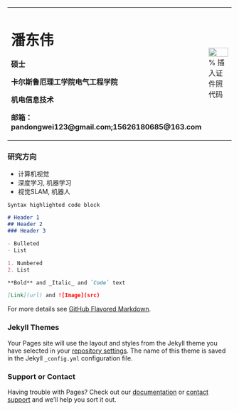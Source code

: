 <table border="0">
  <tr>
    <td width="75%">
      <h1>潘东伟</h1>
      <p><b>硕士</b></p>
      <p><b>卡尔斯鲁厄理工学院电气工程学院</b></p>
      <p><b>机电信息技术</b></p>
      <p><b>邮箱：pandongwei123@gmail.com;15626180685@163.com</b></p>
    </td>
    <td width="25%">
      <img src="/zhengjianzhao.jpg" width="100%">      % 插入证件照代码
    </td>
  </tr>
</table>


### 研究方向

- 计算机视觉 
- 深度学习, 机器学习 
- 视觉SLAM, 机器人

```markdown
Syntax highlighted code block

# Header 1
## Header 2
### Header 3

- Bulleted
- List

1. Numbered
2. List

**Bold** and _Italic_ and `Code` text

[Link](url) and ![Image](src)
```

For more details see [GitHub Flavored Markdown](https://guides.github.com/features/mastering-markdown/).

### Jekyll Themes

Your Pages site will use the layout and styles from the Jekyll theme you have selected in your [repository settings](https://github.com/pandongwei/pandongwei.github.io/settings). The name of this theme is saved in the Jekyll `_config.yml` configuration file.

### Support or Contact

Having trouble with Pages? Check out our [documentation](https://help.github.com/categories/github-pages-basics/) or [contact support](https://github.com/contact) and we’ll help you sort it out.
